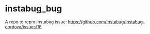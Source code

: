 # instabug_bug

A repo to repro instabug issue: https://github.com/Instabug/instabug-cordova/issues/16
